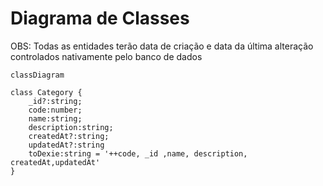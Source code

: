# Diagrama de Classes

OBS: Todas as entidades terão data de criação e data da última alteração controlados nativamente pelo banco de dados

```mermaid
classDiagram

class Category {
    _id?:string;
    code:number;
    name:string;
    description:string;
    createdAt?:string;
    updatedAt?:string
    toDexie:string = '++code, _id ,name, description, createdAt,updatedAt'
}

```
